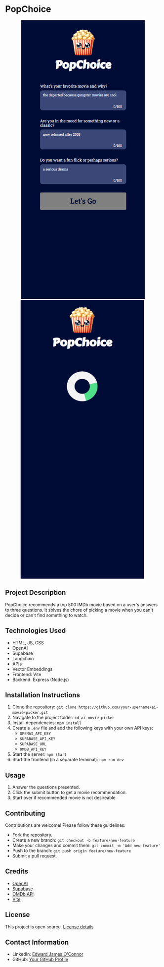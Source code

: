 # PopChoice

<p align="center">
  <img src="screenshots/index.png" width="400" height="900"/>
  <img src="screenshots/load-wheel.png" width="400" height="900" />
  <img src="screenshots/result.png" width="00" height="900" />
</p>

## Project Description
PopChoice recommends a top 500 IMDb movie based on a user's answers to three questions. It solves the chore of picking a movie when you can't decide or can't find something to watch.

## Technologies Used
- HTML, JS, CSS
- OpenAI
- Supabase
- Langchain
- APIs
- Vector Embeddings
- Frontend: Vite
- Backend: Express (Node.js)

## Installation Instructions
1. Clone the repository: `git clone https://github.com/your-username/ai-movie-picker.git`
2. Navigate to the project folder: `cd ai-movie-picker`
3. Install dependencies: `npm install`
4. Create a `.env` file and add the following keys with your own API keys:
   - `OPENAI_API_KEY`
   - `SUPABASE_API_KEY`
   - `SUPABASE_URL`
   - `OMDB_API_KEY`
5. Start the server: `npm start`
6. Start the frontend (in a separate terminal): `npm run dev`

## Usage
1. Answer the questions presented.
2. Click the submit button to get a movie recommendation.
3. Start over if recommended movie is not desireable

## Contributing
Contributions are welcome! Please follow these guidelines:
- Fork the repository.
- Create a new branch: `git checkout -b feature/new-feature`
- Make your changes and commit them: `git commit -m 'Add new feature'`
- Push to the branch: `git push origin feature/new-feature`
- Submit a pull request.

## Credits
- [OpenAI](https://www.openai.com/)
- [Supabase](https://supabase.io/)
- [OMDb API](https://www.omdbapi.com/)
- [Vite](https://vitejs.dev/)

## License
This project is open source. [License details](LICENSE)

## Contact Information
- LinkedIn: [Edward James O'Connor](https://www.linkedin.com/in/edwardjamesoconnor/)
- GitHub: [Your GitHub Profile](https://github.com/Eddie-OConnor)
